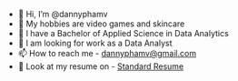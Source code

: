 - 👋 Hi, I’m @dannyphamv
- 👀 My hobbies are video games and skincare
- 🌱 I have a Bachelor of Applied Science in Data Analytics
- 💼 I am looking for work as a Data Analyst
- 📫 How to reach me - dannyphamv@gmail.com
- 📝 Look at my resume on - [Standard Resume](https://standardresume.co/r/dannyphamv)

<!---
dannyphamv/dannyphamv is a ✨ special ✨ repository because its `README.md` (this file) appears on your GitHub profile.
You can click the Preview link to take a look at your changes.
--->
